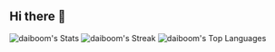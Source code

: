 ## Hi there 👋

![daiboom's Stats](https://github-readme-stats.vercel.app/api?username=daiboom&theme=react&show_icons=true&hide_border=true&count_private=true)
![daiboom's Streak](https://github-readme-streak-stats.herokuapp.com/?user=daiboom&theme=react&hide_border=true)
![daiboom's Top Languages](https://github-readme-stats.vercel.app/api/top-langs/?username=daiboom&theme=react&show_icons=true&hide_border=true&layout=compact)
<!--
**daiboom/daiboom** is a ✨ _special_ ✨ repository because its `README.md` (this file) appears on your GitHub profile.

Here are some ideas to get you started:

- 🔭 I’m currently working on ...
- 🌱 I’m currently learning ...
- 👯 I’m looking to collaborate on ...
- 🤔 I’m looking for help with ...
- 💬 Ask me about ...
- 📫 How to reach me: ...
- 😄 Pronouns: ...
- ⚡ Fun fact: ...
-->
